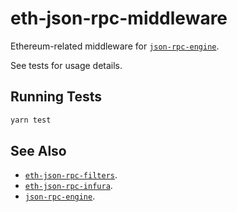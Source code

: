 # eth-json-rpc-middleware

Ethereum-related middleware for [`json-rpc-engine`](https://github.com/MetaMask/json-rpc-engine).

See tests for usage details.

## Running Tests

```bash
yarn test
```

## See Also

- [`eth-json-rpc-filters`](https://github.com/MetaMask/eth-json-rpc-filters).
- [`eth-json-rpc-infura`](https://github.com/MetaMask/eth-json-rpc-infura).
- [`json-rpc-engine`](https://github.com/MetaMask/json-rpc-engine).
